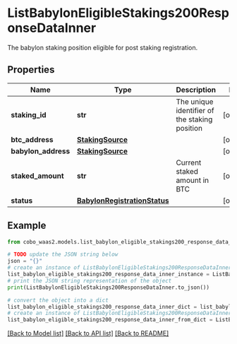 # ListBabylonEligibleStakings200ResponseDataInner

The babylon staking position eligible for post staking registration.

## Properties

Name | Type | Description | Notes
------------ | ------------- | ------------- | -------------
**staking_id** | **str** | The unique identifier of the staking position | [optional] 
**btc_address** | [**StakingSource**](StakingSource.md) |  | [optional] 
**babylon_address** | [**StakingSource**](StakingSource.md) |  | [optional] 
**staked_amount** | **str** | Current staked amount in BTC | [optional] 
**status** | [**BabylonRegistrationStatus**](BabylonRegistrationStatus.md) |  | [optional] 

## Example

```python
from cobo_waas2.models.list_babylon_eligible_stakings200_response_data_inner import ListBabylonEligibleStakings200ResponseDataInner

# TODO update the JSON string below
json = "{}"
# create an instance of ListBabylonEligibleStakings200ResponseDataInner from a JSON string
list_babylon_eligible_stakings200_response_data_inner_instance = ListBabylonEligibleStakings200ResponseDataInner.from_json(json)
# print the JSON string representation of the object
print(ListBabylonEligibleStakings200ResponseDataInner.to_json())

# convert the object into a dict
list_babylon_eligible_stakings200_response_data_inner_dict = list_babylon_eligible_stakings200_response_data_inner_instance.to_dict()
# create an instance of ListBabylonEligibleStakings200ResponseDataInner from a dict
list_babylon_eligible_stakings200_response_data_inner_from_dict = ListBabylonEligibleStakings200ResponseDataInner.from_dict(list_babylon_eligible_stakings200_response_data_inner_dict)
```
[[Back to Model list]](../README.md#documentation-for-models) [[Back to API list]](../README.md#documentation-for-api-endpoints) [[Back to README]](../README.md)



